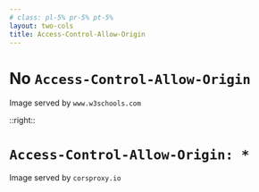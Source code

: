 ```yaml
---
# class: pl-5% pr-5% pt-5%
layout: two-cols
title: Access-Control-Allow-Origin
---
```

<h1 class="font-size-6!">No <code>Access-Control-Allow-Origin</code></h1>

<Transform scale="0.9">

<p>Image served by <code>www.w3schools.com</code></p>

<CrossOriginFetch src="https://www.w3schools.com/images/w3schools_green.jpg" />

<CrossOriginFetch src="https://www.w3schools.com/images/w3schools_green.jpg" no-cors="true" />

</Transform>

::right::

<h1 class="font-size-6!"><code>Access-Control-Allow-Origin: *</code></h1>

<Transform scale="0.9">

<p>Image served by <code>corsproxy.io</code></p>
<CrossOriginFetch src="https://corsproxy.io/?https://www.w3schools.com/images/w3schools_green.jpg" />

</Transform>

<!--
As [this answer](https://stackoverflow.com/a/43268098/3036129) explains, `mode: 'no-cors'` won't magically make things work.

I think `mode: 'no-cors'` is only useful when you need to make **simple requests** (i.e. requests that do not trigger a preflight request, for example a cross-origin `GET`) to a different origin, and you don't need to access the response body or headers.

I think that cross-origin requests that can access resources because the server sends `Access-Control-Allow-Origin: *`, with `mode: 'no-cors'` would no longer be able to access those resources.
-->
